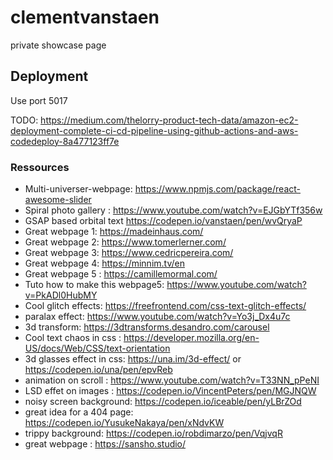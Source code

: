 # clementvanstaen

private showcase page

## Deployment

Use port 5017

TODO:
https://medium.com/thelorry-product-tech-data/amazon-ec2-deployment-complete-ci-cd-pipeline-using-github-actions-and-aws-codedeploy-8a477123ff7e

### Ressources

- Multi-universer-webpage: https://www.npmjs.com/package/react-awesome-slider
- Spiral photo gallery : https://www.youtube.com/watch?v=EJGbYTf356w
- GSAP based orbital text https://codepen.io/vanstaen/pen/wvQryaP
- Great webpage 1: https://madeinhaus.com/
- Great webpage 2: https://www.tomerlerner.com/
- Great webpage 3: https://www.cedricpereira.com/
- Great webpage 4: https://minnim.tv/en
- Great webpage 5 : https://camillemormal.com/
- Tuto how to make this webpage5: https://www.youtube.com/watch?v=PkADl0HubMY
- Cool glitch effects: https://freefrontend.com/css-text-glitch-effects/
- paralax effect: https://www.youtube.com/watch?v=Yo3j_Dx4u7c
- 3d transform: https://3dtransforms.desandro.com/carousel
- Cool text chaos in css : https://developer.mozilla.org/en-US/docs/Web/CSS/text-orientation
- 3d glasses effect in css: https://una.im/3d-effect/ or https://codepen.io/una/pen/epvReb
- animation on scroll : https://www.youtube.com/watch?v=T33NN_pPeNI 
- LSD effet on images : https://codepen.io/VincentPeters/pen/MGJNQW
- noisy screen background: https://codepen.io/iceable/pen/yLBrZOd
- great idea for a 404 page: https://codepen.io/YusukeNakaya/pen/xNdvKW
- trippy background: https://codepen.io/robdimarzo/pen/VqjvqR
- great webpage : https://sansho.studio/
